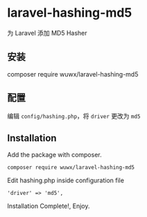 # laravel-hashing-md5
为 Laravel 添加 MD5 Hasher

## 安装

composer require wuwx/laravel-hashing-md5

## 配置

编辑 ```config/hashing.php```，将 ```driver``` 更改为 ```md5```

## Installation
Add the package with composer.
```
composer require wuwx/laravel-hashing-md5
```
Edit hashing.php inside configuration file
```
'driver' => 'md5',
```
Installation Complete!, Enjoy.
